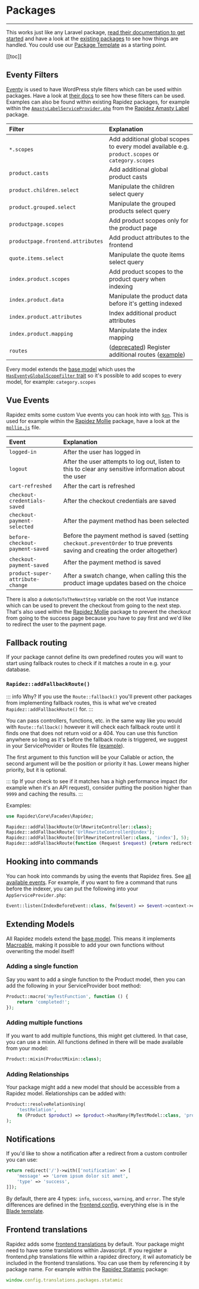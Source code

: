# Packages

---

This works just like any Laravel package, [read their documentation to get started](https://laravel.com/docs/11.x/packages) and have a look at the [existing packages](packages.md) to see how things are handled. You could use our [Package Template](https://github.com/rapidez/package-template) as a starting point.

[[toc]]

## Eventy Filters

[Eventy](https://github.com/tormjens/eventy) is used to have WordPress style filters which can be used within packages. Have a look at [their docs](https://github.com/tormjens/eventy#filters) to see how these filters can be used. Examples can also be found within existing Rapidez packages, for example within the [`AmastyLabelServiceProvider.php`](https://github.com/rapidez/amasty-label/blob/master/src/AmastyLabelServiceProvider.php) from the [Rapidez Amasty Label](https://github.com/rapidez/amasty-label) package.

Filter | Explanation
:--- | :---
`*.scopes` | Add additional global scopes to every model available e.g. `product.scopes` or `category.scopes`
`product.casts` | Add additional global product casts
`product.children.select` | Manipulate the children select query
`product.grouped.select` | Manipulate the grouped products select query
`productpage.scopes` | Add product scopes only for the product page
`productpage.frontend.attributes` | Add product attributes to the frontend
`quote.items.select` | Manipulate the quote items select query
`index.product.scopes` | Add product scopes to the product query when indexing
`index.product.data` | Manipulate the product data before it's getting indexed 
`index.product.attributes` | Index additional product attributes
`index.product.mapping` | Manipulate the index mapping
`routes` | ([deprecated](#addfallbackroute)) Register additional routes ([example](https://github.com/rapidez/amasty-shop-by-brand/blob/master/src/AmastyShopByBrandServiceProvider.php))

Every model extends the [base model](https://github.com/rapidez/core/blob/master/src/Models/Model.php) which uses the [`HasEventyGlobalScopeFilter` trait](https://github.com/rapidez/core/blob/master/src/Models/Traits/HasEventyGlobalScopeFilter.php) so it's possible to add scopes to every model, for example: `category.scopes`

## Vue Events

Rapidez emits some custom Vue events you can hook into with [`$on`](https://vuejs.org/v2/api/#vm-on). This is used for example within the [Rapidez Mollie](https://github.com/rapidez/mollie) package, have a look at the [`mollie.js`](https://github.com/rapidez/mollie/blob/master/resources/js/mollie.js) file.

Event | Explanation
:--- | :---
`logged-in` | After the user has logged in
`logout` | After the user attempts to log out, listen to this to clear any sensitive information about the user
`cart-refreshed` | After the cart is refreshed
`checkout-credentials-saved` | After the checkout credentials are saved
`checkout-payment-selected` | After the payment method has been selected
`before-checkout-payment-saved` | Before the payment method is saved (setting `checkout.preventOrder` to true prevents saving and creating the order altogether)
`checkout-payment-saved` | After the payment method is saved
`product-super-attribute-change` | After a swatch change, when calling this the product image updates based on the choice

There is also a `doNotGoToTheNextStep` variable on the root Vue instance which can be used to prevent the checkout from going to the next step. That's also used within the [Rapidez Mollie](https://github.com/rapidez/mollie) package to prevent the checkout from going to the success page because you have to pay first and we'd like to redirect the user to the payment page.

## Fallback routing

If your package cannot define its own predefined routes you will want to start using fallback routes to check if it matches a route in e.g. your database.

### `Rapidez::addFallbackRoute()`

::: info Why?
If you use the `Route::fallback()` you'll prevent other packages from implementing fallback routes, this is what we've created `Rapidez::addFallbackRoute()` for.
:::

You can pass controllers, functions, etc. in the same way like you would with `Route::fallback()` however it will check each fallback route until it finds one that does not return void or a 404. You can use this function anywhere so long as it's before the fallback route is triggered, we suggest in your ServiceProvider or Routes file ([example](https://github.com/rapidez/core/blob/aa1dbb54faed244b982f5b6198749ccf493c210a/src/RapidezServiceProvider.php#L87)).

The first argument to this function will be your Callable or action, the second argument will be the position or priority it has. Lower means higher priority, but it is optional.

::: tip
If your check to see if it matches has a high performance impact (for example when it's an API request), consider putting the position higher than `9999` and caching the results.
:::

Examples:
```php
use Rapidez\Core\Facades\Rapidez;

Rapidez::addFallbackRoute(UrlRewriteController::class);
Rapidez::addFallbackRoute('UrlRewriteController@index');
Rapidez::addFallbackRoute([UrlRewriteController::class, 'index'], 5);
Rapidez::addFallbackRoute(function (Request $request) {return redirect('/');}, 5);
```

## Hooking into commands

You can hook into commands by using the events that Rapidez fires. See [all available events](https://github.com/rapidez/core/tree/master/src/Events). For example, if you want to fire a command that runs before the indexer, you can put the following into your `AppServiceProvider.php`:

```php
Event::listen(IndexBeforeEvent::class, fn($event) => $event->context->call('another:command'));
```

## Extending Models

All Rapidez models extend the [base model](https://github.com/rapidez/core/blob/master/src/Models/Model.php). This means it implements [Macroable](https://laravel.com/api/master/Illuminate/Support/Traits/Macroable.html), making it possible to add your own functions without overwriting the model itself!

### Adding a single function

Say you want to add a single function to the Product model, then you can add the following in your ServiceProvider boot method:

```php
Product::macro('myTestFunction', function () {
    return 'completed!';
});
```

### Adding multiple functions

If you want to add multiple functions, this might get cluttered. In that case, you can use a mixin. All functions defined in there will be made available from your model:

```php
Product::mixin(ProductMixin::class);
```

### Adding Relationships

Your package might add a new model that should be accessible from a Rapidez model. Relationships can be added with:

```php
Product::resolveRelationUsing(
    'testRelation',
    fn (Product $product) => $product->hasMany(MyTestModel::class, 'product_id');
);
```

## Notifications

If you'd like to show a notification after a redirect from a custom controller you can use:

```php
return redirect('/')->with(['notification' => [
    'message' => 'Lorem ipsum dolor sit amet',
    'type' => 'success',
]]);
```

By default, there are 4 types: `info`, `success`, `warning`, and `error`. The style differences are defined in the [frontend config](https://github.com/rapidez/core/blob/master/config/rapidez/frontend.php), everything else is in the [Blade template](https://github.com/rapidez/core/blob/master/resources/views/components/notifications.blade.php).

## Frontend translations
Rapidez adds some [frontend translations](theming.md#translations) by default. Your package might need to have some translations within Javascript. If you register a frontend.php translations file within a rapidez directory, it wil automaticly be included in the frontend translations. You can use them by referencing it by package name. For example within the [Rapidez Statamic](https://github.com/rapidez/statamic) package:

```js
window.config.translations.packages.statamic
```